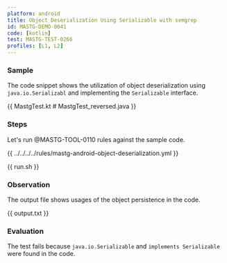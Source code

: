 ```yaml
---
platform: android
title: Object Deserialization Using Serializable with semgrep
id: MASTG-DEMO-0041
code: [kotlin]
test: MASTG-TEST-0266
profiles: [L1, L2]
---
```


### Sample

The code snippet shows the utilization of object deserialization using `java.io.Serializabl` and implementing the `Serializable` interface.

{{ MastgTest.kt # MastgTest_reversed.java }}

### Steps

Let's run @MASTG-TOOL-0110 rules against the sample code.

{{ ../../../../rules/mastg-android-object-deserialization.yml }}

{{ run.sh }}

### Observation

The output file shows usages of the object persistence in the code.

{{ output.txt }}

### Evaluation

The test fails because `java.io.Serializable` and `implements Serializable` were found in the code.

